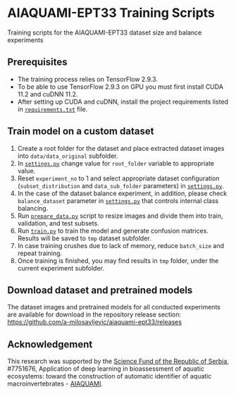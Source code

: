 # AIAQUAMI-EPT33 Training Scripts
Training scripts for the AIAQUAMI-EPT33 dataset size and balance experiments

## Prerequisites
- The training process relies on TensorFlow 2.9.3. 
- To be able to use TensorFlow 2.9.3 on GPU you must first install CUDA 11.2 and cuDNN 11.2.
- After setting up CUDA and cuDNN, install the project requirements listed in <code>[requirements.txt](requirements.txt)</code> file.

## Train model on a custom dataset
1) Create a root folder for the dataset and place extracted dataset images into <code>data/data_original</code> subfolder. 
2) In <code>[settings.py](settings.py)</code> change value for <code>root_folder</code> variable to appropriate value.
3) Reset <code>experiment_no</code> to 1 and select appropriate dataset configuration (<code>subset_distribution</code> and <code>data_sub_folder</code> parameters) in <code>[settings.py](settings.py)</code>.
4) In the case of the dataset balance experiment, in addition, please check <code>balance_dataset</code> parameter in <code>[settings.py](settings.py)</code> that controls internal class balancing.
5) Run <code>[prepare_data.py](prepare_data.py)</code> script to resize images and divide them into train, validation, and test subsets.
6) Run <code>[train.py](train.py)</code> to train the model and generate confusion matrices. 
Results will be saved to <code>tmp</code> dataset subfolder. 
7) In case training crushes due to lack of memory, reduce <code>batch_size</code> and repeat training.
8) Once training is finished, you may find results in <code>tmp</code> folder, under the current experiment subfolder. 

## Download dataset and pretrained models
The dataset images and pretrained models for all conducted experiments are available for download in the repository release section:<br/>
https://github.com/a-milosavljevic/aiaquami-ept33/releases

## Acknowledgement
This research was supported by the [Science Fund of the Republic of Serbia](http://fondzanauku.gov.rs/?lang=en), #7751676, Application of deep learning in bioassessment of aquatic ecosystems: toward the construction of automatic identifier of aquatic macroinvertebrates - [AIAQUAMI](https://twitter.com/AIAQUAMI).
